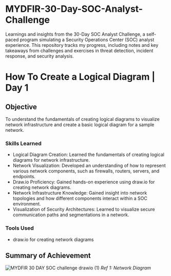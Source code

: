 # MYDFIR-30-Day-SOC-Analyst-Challenge

Learnings and insights from the 30-Day SOC Analyst Challenge, a self-paced program simulating a Security Operations Center (SOC) analyst experience. This repository tracks my progress, including notes and key takeaways from challenges and exercises in threat detection, incident response, and security analysis.

# How To Create a Logical Diagram | Day 1

## Objective

To understand the fundamentals of creating logical diagrams to visualize network infrastructure and create a basic logical diagram for a sample network.

### Skills Learned

- Logical Diagram Creation: Learned the fundamentals of creating logical diagrams for network infrastructure.
- Network Visualization: Developed an understanding of how to represent various network components, such as firewalls, routers, servers, and endpoints.
- Draw.io Proficiency: Gained hands-on experience using draw.io for creating network diagrams.
- Network Infrastructure Knowledge: Gained insight into network topologies and how different components interact within a SOC environment.
- Visualization of Security Architectures: Learned to visualize secure communication paths and segmentations in a network.

### Tools Used

- draw.io for creating network diagrams

## Summary of Achievement

![MYDFIR 30 DAY SOC challenge  drawio (1)](https://github.com/user-attachments/assets/c107ad73-8cb0-4f4a-a94c-31f56965c353)
*Ref 1: Network Diagram*
